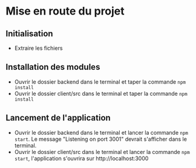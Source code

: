 # Mise en route du projet

## Initialisation

- Extraire les fichiers

## Installation des modules

- Ouvrir le dossier backend dans le terminal et taper la commande `npm install`
- Ouvrir le dossier client/src dans le terminal et taper la commande `npm install`

## Lancement de l'application

- Ouvrir le dossier backend dans le terminal et lancer la commande `npm start`. Le message "Listening on port 3001" devrait s'afficher dans le terminal.
- Ouvrir le dossier client/src dans le terminal et lancer la commande `npm start`, l'application s'ouvrira sur http://localhost:3000

